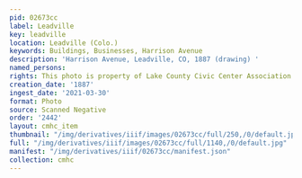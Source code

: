 ```yaml
---
pid: 02673cc
label: Leadville
key: leadville
location: Leadville (Colo.)
keywords: Buildings, Businesses, Harrison Avenue
description: 'Harrison Avenue, Leadville, CO, 1887 (drawing) '
named_persons: 
rights: This photo is property of Lake County Civic Center Association.
creation_date: '1887'
ingest_date: '2021-03-30'
format: Photo
source: Scanned Negative
order: '2442'
layout: cmhc_item
thumbnail: "/img/derivatives/iiif/images/02673cc/full/250,/0/default.jpg"
full: "/img/derivatives/iiif/images/02673cc/full/1140,/0/default.jpg"
manifest: "/img/derivatives/iiif/02673cc/manifest.json"
collection: cmhc
---
```

